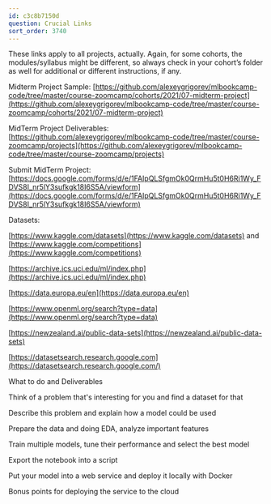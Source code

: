 ```yaml
---
id: c3c8b7150d
question: Crucial Links
sort_order: 3740
---
```


These links apply to all projects, actually. Again, for some cohorts, the modules/syllabus might be different, so always check in your cohort’s folder as well for additional or different instructions, if any.

Midterm Project Sample: [https://github.com/alexeygrigorev/mlbookcamp-code/tree/master/course-zoomcamp/cohorts/2021/07-midterm-project](https://github.com/alexeygrigorev/mlbookcamp-code/tree/master/course-zoomcamp/cohorts/2021/07-midterm-project)

MidTerm Project Deliverables: [https://github.com/alexeygrigorev/mlbookcamp-code/tree/master/course-zoomcamp/projects](https://github.com/alexeygrigorev/mlbookcamp-code/tree/master/course-zoomcamp/projects)

Submit MidTerm Project: [https://docs.google.com/forms/d/e/1FAIpQLSfgmOk0QrmHu5t0H6Ri1Wy_FDVS8I_nr5lY3sufkgk18I6S5A/viewform](https://docs.google.com/forms/d/e/1FAIpQLSfgmOk0QrmHu5t0H6Ri1Wy_FDVS8I_nr5lY3sufkgk18I6S5A/viewform)

Datasets:

[https://www.kaggle.com/datasets](https://www.kaggle.com/datasets) and [https://www.kaggle.com/competitions](https://www.kaggle.com/competitions)

[https://archive.ics.uci.edu/ml/index.php](https://archive.ics.uci.edu/ml/index.php)

[https://data.europa.eu/en](https://data.europa.eu/en)

[https://www.openml.org/search?type=data](https://www.openml.org/search?type=data)

[https://newzealand.ai/public-data-sets](https://newzealand.ai/public-data-sets)

[https://datasetsearch.research.google.com](https://datasetsearch.research.google.com/)

What to do and Deliverables

Think of a problem that's interesting for you and find a dataset for that

Describe this problem and explain how a model could be used

Prepare the data and doing EDA, analyze important features

Train multiple models, tune their performance and select the best model

Export the notebook into a script

Put your model into a web service and deploy it locally with Docker

Bonus points for deploying the service to the cloud

